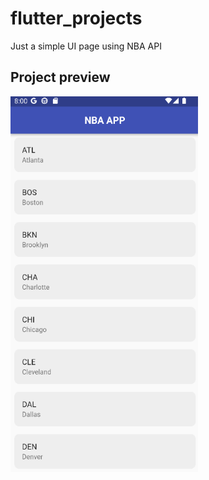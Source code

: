 # flutter_projects

Just a simple UI page using NBA API

## Project preview
<img src= "preview_image/preview_image.png" width=300>
